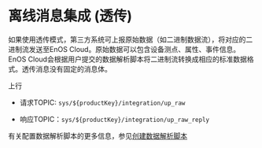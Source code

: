 # 离线消息集成 (透传)

如果使用透传模式，第三方系统可上报原始数据（如二进制数据流），将对应的二进制流发送至EnOS Cloud。原始数据可以包含设备测点、属性、事件信息。EnOS Cloud会根据用户提交的数据解析脚本将二进制流转换成相应的标准数据格式。透传消息没有固定的消息体。


上行
- 请求TOPIC: `sys/${productKey}/integration/up_raw`

- 响应TOPIC：`sys/${productKey}/integration/up_raw_reply`

有关配置数据解析脚本的更多信息，参见[创建数据解析脚本](../../howto/device/manage/creating_data_parsing_script)
